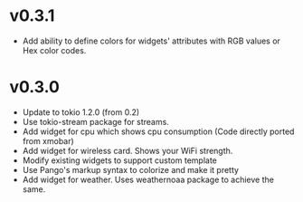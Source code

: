 # v0.3.1

 * Add ability to define colors for widgets' attributes with RGB values or Hex color codes.

# v0.3.0

* Update to tokio 1.2.0 (from 0.2)
* Use tokio-stream package for streams.
* Add widget for cpu which shows cpu consumption (Code directly ported from xmobar)
* Add widget for wireless card. Shows your WiFi strength.
* Modify existing widgets to support custom template
* Use Pango's markup syntax to colorize and make it pretty
* Add widget for weather. Uses weathernoaa package to achieve the same.
